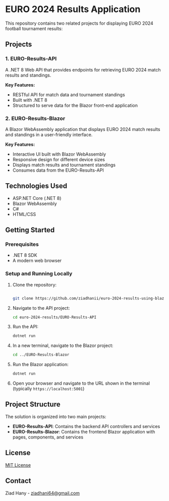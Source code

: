# EURO 2024 Results Application

This repository contains two related projects for displaying EURO 2024 football tournament results:

## Projects

### 1. EURO-Results-API

A .NET 8 Web API that provides endpoints for retrieving EURO 2024 match results and standings.

**Key Features:**

- RESTful API for match data and tournament standings
- Built with .NET 8
- Structured to serve data for the Blazor front-end application

### 2. EURO-Results-Blazor

A Blazor WebAssembly application that displays EURO 2024 match results and standings in a user-friendly interface.

**Key Features:**

- Interactive UI built with Blazor WebAssembly
- Responsive design for different device sizes
- Displays match results and tournament standings
- Consumes data from the EURO-Results-API

## Technologies Used

- ASP.NET Core (.NET 8)
- Blazor WebAssembly
- C#
- HTML/CSS

## Getting Started

### Prerequisites

- .NET 8 SDK
- A modern web browser

### Setup and Running Locally

1. Clone the repository:

   ```bash
   
   git clone https://github.com/ziadhanii/euro-2024-results-using-blazor-web-assembly.git
   ```

2. Navigate to the API project:

   ```bash
   cd euro-2024-results/EURO-Results-API
   ```

3. Run the API:

   ```bash
   dotnet run
   ```

4. In a new terminal, navigate to the Blazor project:

   ```bash
   cd ../EURO-Results-Blazor
   ```

5. Run the Blazor application:

   ```bash
   dotnet run
   ```

6. Open your browser and navigate to the URL shown in the terminal (typically `https://localhost:5001`)

## Project Structure

The solution is organized into two main projects:

- **EURO-Results-API**: Contains the backend API controllers and services
- **EURO-Results-Blazor**: Contains the frontend Blazor application with pages, components, and services

## License

[MIT License](LICENSE)

## Contact

Ziad Hany - [ziadhani64@gmail.com](mailto:ziadhani64@gmail.com)

